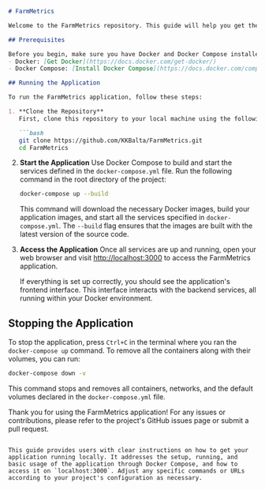 ```markdown
# FarmMetrics

Welcome to the FarmMetrics repository. This guide will help you get the application up and running on your local machine using Docker Compose.

## Prerequisites

Before you begin, make sure you have Docker and Docker Compose installed on your machine. If you do not have Docker installed, please follow the instructions here:
- Docker: [Get Docker](https://docs.docker.com/get-docker/)
- Docker Compose: [Install Docker Compose](https://docs.docker.com/compose/install/)

## Running the Application

To run the FarmMetrics application, follow these steps:

1. **Clone the Repository**
   First, clone this repository to your local machine using the following command:

   ```bash
   git clone https://github.com/KKBalta/FarmMetrics.git
   cd FarmMetrics
   ```

2. **Start the Application**
   Use Docker Compose to build and start the services defined in the `docker-compose.yml` file. Run the following command in the root directory of the project:

   ```bash
   docker-compose up --build
   ```

   This command will download the necessary Docker images, build your application images, and start all the services specified in `docker-compose.yml`. The `--build` flag ensures that the images are built with the latest version of the source code.

3. **Access the Application**
   Once all services are up and running, open your web browser and visit [http://localhost:3000](http://localhost:3000) to access the FarmMetrics application.

   If everything is set up correctly, you should see the application's frontend interface. This interface interacts with the backend services, all running within your Docker environment.

## Stopping the Application

To stop the application, press `Ctrl+C` in the terminal where you ran the `docker-compose up` command. To remove all the containers along with their volumes, you can run:

```bash
docker-compose down -v
```

This command stops and removes all containers, networks, and the default volumes declared in the `docker-compose.yml` file.

Thank you for using the FarmMetrics application! For any issues or contributions, please refer to the project's GitHub issues page or submit a pull request.
```

This guide provides users with clear instructions on how to get your application running locally. It addresses the setup, running, and basic usage of the application through Docker Compose, and how to access it on `localhost:3000`. Adjust any specific commands or URLs according to your project's configuration as necessary.
